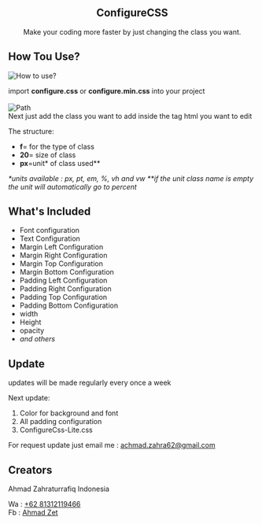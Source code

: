 <b><h2 align="center">ConfigureCSS</h2></b>
<p align="center">
  Make your coding more faster by just changing the class you want.
</p>

## How Tou Use?

<img src="https://raw.githubusercontent.com/zrafiq111/configureCss/master/doc/SS.png" alt="How to use?">
<br>

import <b>configure.css</b> or <b>configure.min.css</b> into your project<br><br>
<img src="https://raw.githubusercontent.com/zrafiq111/configureCss/master/doc/path.png" alt="Path"><br>
Next just add the class you want to add inside the tag html you want to edit<br>

The structure:
<ul>
  <li><b>f</b>= for the type of class</li>
  <li><b>20</b>= size of class</li>
  <li><b>px</b>=unit* of class used**</li>
 </ul>
 <i>*units available : px, pt, em, %, vh and vw</i>
 <i>**if the unit class name is empty the unit will automatically go to percent</i>
 
  
## What's Included

<ul>
  <li>Font configuration</li>
  <li>Text Configuration</li>
  <li>Margin Left Configuration</li>
  <li>Margin Right Configuration</li>
  <li>Margin Top Configuration</li>
  <li>Margin Bottom Configuration</li>
  <li>Padding Left Configuration</li>
  <li>Padding Right Configuration</li>
  <li>Padding Top Configuration</li>
  <li>Padding Bottom Configuration</li>
  <li>width</li>
  <li>Height</li>
  <li>opacity</li>
  <li><i>and others</i></li>
 </ul>

## Update

updates will be made regularly every once a week <br>

Next update:
<ol> 
  <li>Color for background and font</li>
  <li>All padding configuration</li>
  <li>ConfigureCss-Lite.css</li>
</ol>

For request update just email me : <a href="mailto:achmad.zahra62@gmail.com">achmad.zahra62@gmail.com</a>

## Creators

Ahmad Zahraturrafiq
Indonesia

Wa : <a href="https://wa.me/6281312119466?text=Hello%20Zet">+62 81312119466</a><br>
Fb : <a href="https://web.facebook.com/rfq.ns">Ahmad Zet </a>
